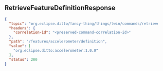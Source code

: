 ## RetrieveFeatureDefinitionResponse

```json
{
  "topic": "org.eclipse.ditto/fancy-thing/things/twin/commands/retrieve",
  "headers": {
    "correlation-id": "<preserved-command-correlation-id>"
  },
  "path": "/features/accelerometer/definition",
  "value": [
    "org.eclipse.ditto:accelerometer:1.0.0"
  ],
  "status": 200
}
```
